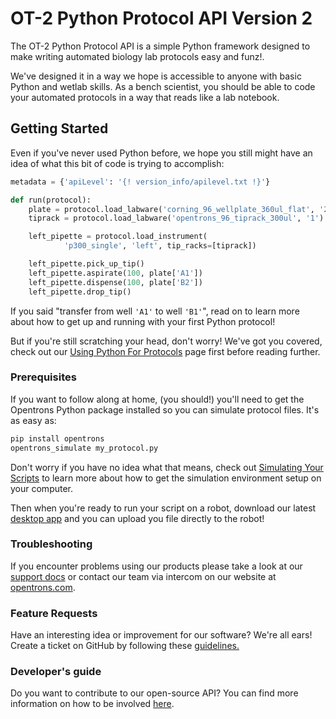 # OT-2 Python Protocol API Version 2

The OT-2 Python Protocol API is a simple Python framework designed to
make writing automated biology lab protocols easy and funz!.

We've designed it in a way we hope is accessible to anyone with basic
Python and wetlab skills. As a bench scientist, you should be able to
code your automated protocols in a way that reads like a lab notebook.

## Getting Started 

Even if you've never used Python before, we hope you still might have an idea of what 
this bit of code is trying to accomplish:

```python
metadata = {'apiLevel': '{! version_info/apilevel.txt !}'}

def run(protocol):
    plate = protocol.load_labware('corning_96_wellplate_360ul_flat', '2')
    tiprack = protocol.load_labware('opentrons_96_tiprack_300ul', '1')

    left_pipette = protocol.load_instrument(
            'p300_single', 'left', tip_racks=[tiprack])

    left_pipette.pick_up_tip()
    left_pipette.aspirate(100, plate['A1'])
    left_pipette.dispense(100, plate['B2'])
    left_pipette.drop_tip()
```

If you said "transfer from well `'A1'` to well `'B1'`", read on to learn
more about how to get up and running with your first Python protocol!

But if you're still scratching your head, don't worry! We've got you covered, check out our 
[Using Python For Protocols](writing.md) page first before reading further.

### Prerequisites

If you want to follow along at home, (you should!) you'll need to get the Opentrons
Python package installed so you can simulate protocol files. It's as easy as:

```bash
pip install opentrons
opentrons_simulate my_protocol.py
```

Don't worry if you have no idea what that means, check out [Simulating Your Scripts](simulating.md) 
to learn more about how to get the simulation environment setup on your computer.

Then when you're ready to run your script on a robot, download our latest [desktop
app](https://www.opentrons.com/ot-app) and you can upload you file directly to the robot!

### Troubleshooting


If you encounter problems using our products please take a look at our
[support docs](https://support.opentrons.com/en/) or contact our team
via intercom on our website at [opentrons.com](https://opentrons.com).

### Feature Requests


Have an interesting idea or improvement for our software? We're all ears! Create a
ticket on GitHub by following these
[guidelines.](https://github.com/Opentrons/opentrons/blob/edge/CONTRIBUTING.md#opening-issues)

### Developer's guide


Do you want to contribute to our open-source API? You can find more
information on how to be involved
[here](https://github.com/Opentrons/opentrons/blob/edge/CONTRIBUTING.md).
